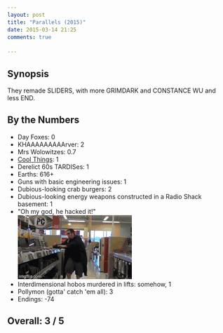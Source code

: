 ```yaml
---
layout: post
title: "Parallels (2015)"
date: 2015-03-14 21:25
comments: true

---
```


## Synopsis

They remade SLIDERS, with more GRIMDARK and CONSTANCE WU and less END.

## By the Numbers

* Day Foxes: 0
* KHAAAAAAAAArver: 2
* Mrs Wolowitzes: 0.7
* [Cool Things](http://megatokyo.com/strip/289): 1
* Derelict 60s TARDISes: 1
* Earths: 616+
* Guns with basic engineering issues: 1
* Dubious-looking crab burgers: 2
* Dubious-looking energy weapons constructed in a Radio Shack basement: 1
* "Oh my god, he hacked it!"<br/>![hacked](/img/filmreviews/hacked.gif)
* Interdimensional hobos murdered in lifts: somehow, 1
* Pollymon (gotta' catch 'em all): 3
* Endings: -74

## Overall: 3 / 5
